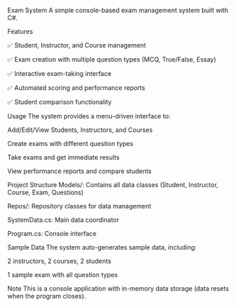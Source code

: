 Exam System
A simple console-based exam management system built with C#.

Features


✅ Student, Instructor, and Course management

✅ Exam creation with multiple question types (MCQ, True/False, Essay)

✅ Interactive exam-taking interface

✅ Automated scoring and performance reports

✅ Student comparison functionality

Usage
The system provides a menu-driven interface to:

Add/Edit/View Students, Instructors, and Courses

Create exams with different question types

Take exams and get immediate results

View performance reports and compare students

Project Structure
Models/: Contains all data classes (Student, Instructor, Course, Exam, Questions)

Repos/: Repository classes for data management

SystemData.cs: Main data coordinator

Program.cs: Console interface

Sample Data
The system auto-generates sample data, including:

2 instructors, 2 courses, 2 students

1 sample exam with all question types

Note
This is a console application with in-memory data storage (data resets when the program closes).
